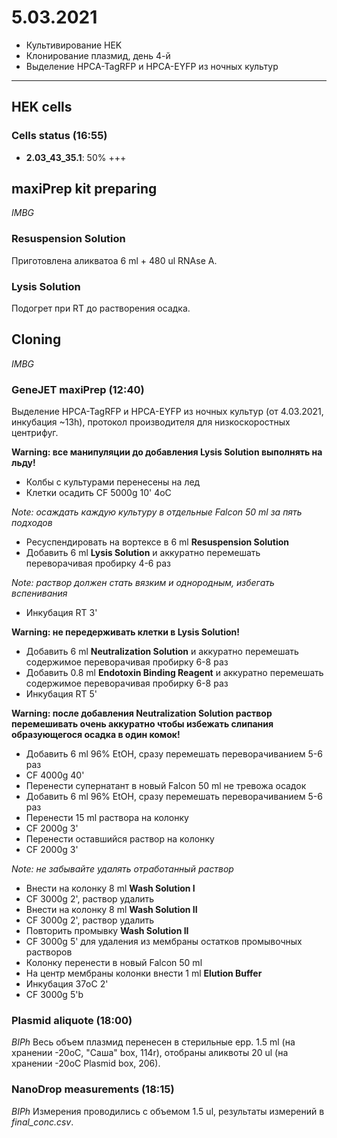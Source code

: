 5.03.2021
==========

- Культивирование HEK
- Клонирование плазмид, день 4-й
- Выделение HPCA-TagRFP и HPCA-EYFP из ночных культур

---

## HEK cells
### Cells status (16:55)
- **2.03_43_35.1**: 50% +++


## maxiPrep kit preparing
*IMBG*

### Resuspension Solution
Приготовлена аликватоа 6 ml + 480 ul RNAse A.

### Lysis Solution
Подогрет при RT до растворения осадка.


## Cloning
*IMBG*

### GeneJET maxiPrep (12:40)
Выделение HPCA-TagRFP и HPCA-EYFP из ночных культур (от 4.03.2021, инкубация \~13h), протокол производителя для низкоскоростных центрифуг.

**Warning: все манипуляции до добавления Lysis Solution выполнять на льду!**

- Колбы с культурами перенесены на лед
- Клетки осадить CF 5000g 10' 4oC

*Note: осаждать каждую культуру в отдельные Falcon 50 ml за пять подходов*

- Ресуспендировать на вортексе в 6 ml **Resuspension Solution**
- Добавить 6 ml **Lysis Solution** и аккуратно перемешать переворачивая пробирку 4-6 раз

*Note: раствор должен стать вязким и однородным, избегать вспенивания*

- Инкубация RT 3'

**Warning: не передерживать клетки в Lysis Solution!**

- Добавить 6 ml **Neutralization Solution** и аккуратно перемешать содержимое переворачивая пробирку 6-8 раз
- Добавить 0.8 ml **Endotoxin Binding Reagent** и аккуратно перемешать содержимое переворачивая пробирку 6-8 раз
- Инкубация RT 5'

**Warning: после добавления Neutralization Solution раствор перемешивать очень аккуратно чтобы избежать слипания образующегося осадка в один комок!**

-  Добавить 6 ml 96% EtOH, сразу перемешать переворачиванием 5-6 раз
- CF 4000g 40'
- Перенести супернатант в новый Falcon 50 ml не тревожа осадок
- Добавить 6 ml 96% EtOH, сразу перемешать переворачиванием 5-6 раз
- Перенести 15 ml раствора на колонку
- CF 2000g 3'
- Перенести оставшийся раствор на колонку
- CF 2000g 3'

*Note: не забывайте удалять отработанный раствор*

- Внести на колонку 8 ml **Wash Solution I**
- CF 3000g 2', раствор удалить
- Внести на колонку 8 ml **Wash Solution II**
- CF 3000g 2', раствор удалить
- Повторить промывку **Wash Solution II**
- CF 3000g 5' для удаления из мембраны остатков промывочных растворов
- Колонку перенести в новый Falcon 50 ml
- На центр мембраны колонки внести 1 ml **Elution
Buffer**
- Инкубация 37oC 2'
- CF 3000g 5'b

### Plasmid aliquote (18:00)
*BIPh*
Весь объем плазмид перенесен в стерильные epp. 1.5 ml (на хранении -20oC, "Саша" box, 114r), отобраны аликвоты 20 ul (на хранении -20oC Plasmid box, 206).

### NanoDrop measurements (18:15)
*BIPh*
Измерения проводились с объемом 1.5 ul, результаты измерений в *final_conc.csv*.